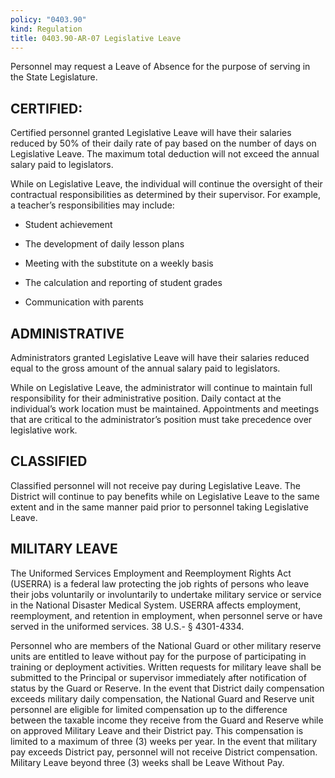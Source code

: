 ```yaml
---
policy: "0403.90"
kind: Regulation
title: 0403.90-AR-07 Legislative Leave
---
```


Personnel may request a Leave of Absence for the purpose of serving in the State Legislature.

## CERTIFIED:

Certified personnel granted Legislative Leave will have their salaries reduced by 50% of their daily rate of pay based on the number of days on Legislative Leave. The maximum total deduction will not exceed the annual salary paid to legislators.

While on Legislative Leave, the individual will continue the oversight of their contractual responsibilities as determined by their supervisor. For example, a teacher’s responsibilities may include:

- Student achievement

- The development of daily lesson plans

- Meeting with the substitute on a weekly basis

- The calculation and reporting of student grades

- Communication with parents

## ADMINISTRATIVE

Administrators granted Legislative Leave will have their salaries reduced equal to the gross amount of the annual salary paid to legislators.

While on Legislative Leave, the administrator will continue to maintain full responsibility for their administrative position. Daily contact at the individual’s work location must be maintained. Appointments and meetings that are critical to the administrator’s position must take precedence over legislative work.

## CLASSIFIED

Classified personnel will not receive pay during Legislative Leave. The District will continue to pay benefits while on Legislative Leave to the same extent and in the same manner paid prior to personnel taking Legislative Leave.

## MILITARY LEAVE

The Uniformed Services Employment and Reemployment Rights Act (USERRA) is a federal law protecting the job rights of persons who leave their jobs voluntarily or involuntarily to undertake military service or service in the National Disaster Medical System. USERRA affects employment, reemployment, and retention in employment, when personnel serve or have served in the uniformed services. 38 U.S.- § 4301-4334.

Personnel who are members of the National Guard or other military reserve units are entitled to leave without pay for the purpose of participating in training or deployment activities. Written requests for military leave shall be submitted to the Principal or supervisor immediately after notification of status by the Guard or Reserve. In the event that District daily compensation exceeds military daily compensation, the National Guard and Reserve unit personnel are eligible for limited compensation up to the difference between the taxable income they receive from the Guard and Reserve while on approved Military Leave and their District pay. This compensation is limited to a maximum of three (3) weeks per year. In the event that military pay exceeds District pay, personnel will not receive District compensation. Military Leave beyond three (3) weeks shall be Leave Without Pay.
